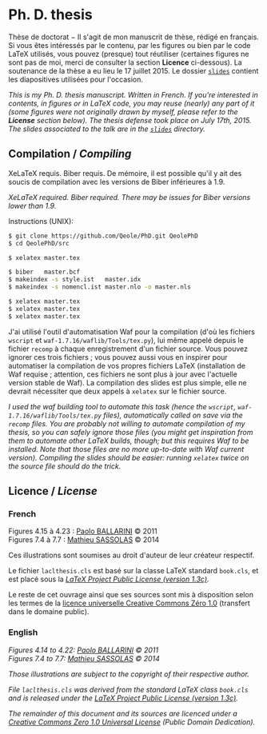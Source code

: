 <!-- vim: set spelllang=en,fr: -->
# Ph. D. thesis

Thèse de doctorat − Il s'agit de mon manuscrit de thèse, rédigé en français.
Si vous êtes intéressés par le contenu, par les figures ou bien par le code LaTeX utilisés, vous pouvez (presque) tout réutiliser (certaines figures ne sont pas de moi, merci de consulter la section **Licence** ci-dessous).
La soutenance de la thèse a eu lieu le 17 juillet 2015.
Le dossier [`slides`](https://github.com/Qeole/Enlight/tree/master/slides) contient les diapositives utilisées pour l'occasion.

_This is my Ph. D. thesis manuscript. Written in French.
If you're interested in contents, in figures or in LaTeX code, you may reuse (nearly) any part of it (some figures were not originally drawn by myself, please refer to the **License** section below).
The thesis defense took place on July 17th, 2015.
The slides associated to the talk are in the [`slides`](https://github.com/Qeole/Enlight/tree/master/slides) directory._

## Compilation / _Compiling_

XeLaTeX requis. Biber requis. De mémoire, il est possible qu'il y ait des soucis de compilation avec les versions de Biber inférieures à 1.9.

_XeLaTeX required. Biber required. There may be issues for Biber versions lower than 1.9._

Instructions (UNIX):
```bash
$ git clone https://github.com/Qeole/PhD.git QeolePhD
$ cd QeolePhD/src

$ xelatex master.tex

$ biber   master.bcf
$ makeindex -s style.ist   master.idx
$ makeindex -s nomencl.ist master.nlo -o master.nls

$ xelatex master.tex
$ xelatex master.tex
$ xelatex master.tex
```

J'ai utilisé l'outil d'automatisation Waf pour la compilation (d'où les fichiers `wscript` et `waf-1.7.16/waflib/Tools/tex.py`), lui même appelé depuis le fichier `recomp` à chaque enregistrement d'un fichier source.
Vous pouvez ignorer ces trois fichiers ; vous pouvez aussi vous en inspirer pour automatiser la compilation de vos propres fichiers LaTeX (installation de Waf requise ; attention, ces fichiers ne sont plus à jour avec l'actuelle version stable de Waf).
La compilation des slides est plus simple, elle ne devrait nécessiter que deux appels à `xelatex` sur le fichier source.

_I used the waf building tool to automate this task (hence the `wscript`, `waf-1.7.16/waflib/Tools/tex.py` files), automatically called on save via the `recomp` files.
You are probably not willing to automate compilation of my thesis, so you can safely ignore those files (you might get inspiration from them to automate other LaTeX builds, though; but this requires Waf to be installed. Note that those files are no more up-to-date with Waf current version).
Compiling the slides should be easier: running `xelatex` twice on the source file should do the trick._

## Licence / _License_

### French
Figures 4.15 à 4.23 : [Paolo BALLARINI][2] © 2011<br />
Figures 7.4 à 7.7 : [Mathieu SASSOLAS][3] © 2014

Ces illustrations sont soumises au droit d'auteur de leur créateur respectif.

Le fichier `laclthesis.cls` est basé sur la classe LaTeX standard `book.cls`, et est placé sous la _[LaTeX Project Public License (version 1.3c)][1]._

Le reste de cet ouvrage ainsi que ses sources sont mis à disposition selon les termes de la [licence universelle Creative Commons Zéro 1.0](https://creativecommons.org/publicdomain/zero/1.0/deed.fr) (transfert dans le domaine public).

### English
_Figures 4.14 to 4.22: [Paolo BALLARINI][2] © 2011<br />
Figures 7.4 to 7.7: [Mathieu SASSOLAS][3] © 2014_

_Those illustrations are subject to the copyright of their respective author._

_File `laclthesis.cls` was derived from the standard LaTeX class `book.cls` and is released under the [LaTeX Project Public License (version 1.3c)][1]._

_The remainder of this document and its sources are licenced under a [Creative Commons Zero 1.0 Universal License](https://creativecommons.org/publicdomain/zero/1.0) (Public Domain Dedication)._

[1]: http://www.latex-project.org/lppl.txt
[2]: https://sites.google.com/site/pballarini
[3]: https://www.lacl.fr/~msassolas
